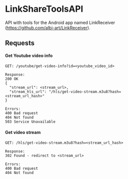 # LinkShareToolsAPI
API with tools for the Android app named LinkReceiver (https://github.com/albi-art/LinkReceiver).

## Requests
#### Get Youtube video info
    GET: /youtube/get-video-info?id=<youtube_video_id>
    
    Response: 
    200 OK
    {
      "stream_url": <stream_url>,
      "stream_hls_url": "/hls/get-video-stream.m3u8?hash=<stream_url_hash>"
    }
    
    Errors:
    400 Bad request
    404 Not found
    503 Service Unavailable

#### Get video stream
    GET: /hls/get-video-stream.m3u8?hash=<stream_url_hash>
    
    Response: 
    302 Found - redirect to <stream_url>
    
    Errors:
    400 Bad request
    404 Not found
